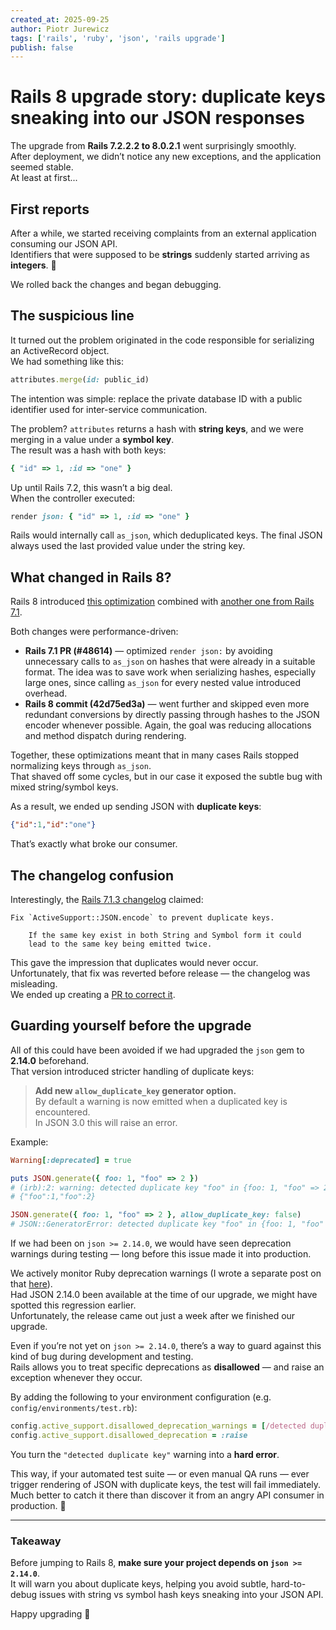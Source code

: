 ```yaml
---
created_at: 2025-09-25
author: Piotr Jurewicz
tags: ['rails', 'ruby', 'json', 'rails upgrade']
publish: false
---
```


# Rails 8 upgrade story: duplicate keys sneaking into our JSON responses

The upgrade from **Rails 7.2.2.2 to 8.0.2.1** went surprisingly smoothly.  
After deployment, we didn’t notice any new exceptions, and the application seemed stable.  
At least at first...

## First reports

After a while, we started receiving complaints from an external application consuming our JSON API.  
Identifiers that were supposed to be **strings** suddenly started arriving as **integers**. 🤔

We rolled back the changes and began debugging.

## The suspicious line

It turned out the problem originated in the code responsible for serializing an ActiveRecord object.  
We had something like this:

```ruby
attributes.merge(id: public_id)
```

The intention was simple: replace the private database ID with a public identifier used for inter-service communication.

The problem? `attributes` returns a hash with **string keys**, and we were merging in a value under a **symbol key**.  
The result was a hash with both keys:

```ruby
{ "id" => 1, :id => "one" }
```

Up until Rails 7.2, this wasn’t a big deal.  
When the controller executed:

```ruby
render json: { "id" => 1, :id => "one" }
```

Rails would internally call `as_json`, which deduplicated keys. The final JSON always used the last provided value under the string key.

## What changed in Rails 8?

Rails 8 introduced [this optimization](https://github.com/rails/rails/commit/42d75ed3a8b96ee4610601ecde7c40e9d65e003f) combined with [another one from Rails 7.1](https://github.com/rails/rails/pull/48614/commits/66db67436d3b7bcdf63e8295adb7c737f76844ad#diff-c202bc84686ddd83549f9603008d8fb9f394a05e76393ff160b7c9494165fc4a).

Both changes were performance-driven:

* **Rails 7.1 PR (#48614)** — optimized `render json:` by avoiding unnecessary calls to `as_json` on hashes that were already in a suitable format. The idea was to save work when serializing hashes, especially large ones, since calling `as_json` for every nested value introduced overhead.
* **Rails 8 commit (42d75ed3a)** — went further and skipped even more redundant conversions by directly passing through hashes to the JSON encoder whenever possible. Again, the goal was reducing allocations and method dispatch during rendering.

Together, these optimizations meant that in many cases Rails stopped normalizing keys through `as_json`.  
That shaved off some cycles, but in our case it exposed the subtle bug with mixed string/symbol keys.

As a result, we ended up sending JSON with **duplicate keys**:

```json
{"id":1,"id":"one"}
```

That’s exactly what broke our consumer.

## The changelog confusion

Interestingly, the [Rails 7.1.3 changelog](https://github.com/rails/rails/blob/main/activemodel/CHANGELOG.md#rails-713) claimed:

```
Fix `ActiveSupport::JSON.encode` to prevent duplicate keys.

    If the same key exist in both String and Symbol form it could
    lead to the same key being emitted twice.
```

This gave the impression that duplicates would never occur.  
Unfortunately, that fix was reverted before release — the changelog was misleading.  
We ended up creating a [PR to correct it](https://github.com/rails/rails/pull/55735).

## Guarding yourself before the upgrade

All of this could have been avoided if we had upgraded the `json` gem to **2.14.0** beforehand.  
That version introduced stricter handling of duplicate keys:

> **Add new `allow_duplicate_key` generator option.**  
> By default a warning is now emitted when a duplicated key is encountered.  
> In JSON 3.0 this will raise an error.

Example:

```ruby
Warning[:deprecated] = true

puts JSON.generate({ foo: 1, "foo" => 2 })
# (irb):2: warning: detected duplicate key "foo" in {foo: 1, "foo" => 2}.
# {"foo":1,"foo":2}

JSON.generate({ foo: 1, "foo" => 2 }, allow_duplicate_key: false)
# JSON::GeneratorError: detected duplicate key "foo" in {foo: 1, "foo" => 2}
```

If we had been on `json >= 2.14.0`, we would have seen deprecation warnings during testing — long before this issue made it into production.

We actively monitor Ruby deprecation warnings (I wrote a separate post on that [here](https://blog.arkency.com/do-you-tune-out-ruby-deprecation-warnings/)).  
Had JSON 2.14.0 been available at the time of our upgrade, we might have spotted this regression earlier.  
Unfortunately, the release came out just a week after we finished our upgrade.

Even if you’re not yet on `json >= 2.14.0`, there’s a way to guard against this kind of bug during development and testing.  
Rails allows you to treat specific deprecations as **disallowed** — and raise an exception whenever they occur.

By adding the following to your environment configuration (e.g. `config/environments/test.rb`):

```ruby
config.active_support.disallowed_deprecation_warnings = [/detected duplicate key/]
config.active_support.disallowed_deprecation = :raise
```

You turn the `"detected duplicate key"` warning into a **hard error**.

This way, if your automated test suite — or even manual QA runs — ever trigger rendering of JSON with duplicate keys, the test will fail immediately.  
Much better to catch it there than discover it from an angry API consumer in production. 🚨

---

### Takeaway

Before jumping to Rails 8, **make sure your project depends on `json >= 2.14.0`**.  
It will warn you about duplicate keys, helping you avoid subtle, hard-to-debug issues with string vs symbol hash keys sneaking into your JSON API.

Happy upgrading 🚀

